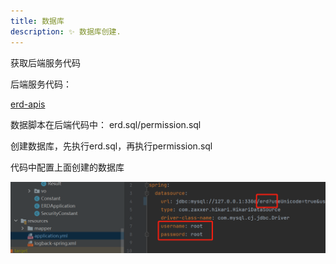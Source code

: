 ```yaml
---
title: 数据库
description: ✨ 数据库创建.
---
```


获取后端服务代码

后端服务代码：

[erd-apis](https://gitee.com/MARTIN-88/erd-apis)

数据脚本在后端代码中：
	erd.sql/permission.sql

创建数据库，先执行erd.sql，再执行permission.sql

代码中配置上面创建的数据库

![](../../static/img/operator/75.png)



